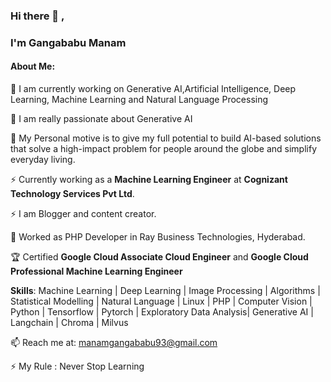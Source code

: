 ### Hi there 👋 , 
  ### I'm Gangababu Manam
  #### About Me:

🔭 I am currently working on  Generative AI,Artificial Intelligence, Deep Learning, Machine Learning and Natural Language Processing

🔭 I am really passionate about Generative AI

💬 My Personal motive is to give my full potential to build AI-based solutions that solve a high-impact problem for people around the globe and simplify everyday living.

⚡ Currently working as a **Machine Learning Engineer** at **Cognizant Technology Services Pvt Ltd**.

⚡ I am Blogger and content creator.

👯 Worked as PHP Developer in Ray Business Technologies, Hyderabad.

🏆 Certified **Google Cloud Associate Cloud Engineer** and **Google Cloud Professional Machine Learning Engineer**

**Skills**: Machine Learning | Deep Learning | Image Processing | Algorithms | Statistical Modelling | Natural Language  |  Linux | PHP | Computer Vision | Python | Tensorflow | Pytorch | Exploratory Data Analysis| Generative AI | Langchain | Chroma | Milvus

📫 Reach me at: manamgangababu93@gmail.com

⚡ My Rule : Never Stop Learning 


